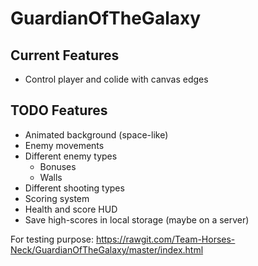 # GuardianOfTheGalaxy

## Current Features
* Control player and colide with canvas edges

## TODO Features
* Animated background (space-like)
* Enemy movements
* Different enemy types
  * Bonuses
  * Walls
* Different shooting types
* Scoring system
* Health and score HUD
* Save high-scores in local storage (maybe on a server)

For testing purpose:
https://rawgit.com/Team-Horses-Neck/GuardianOfTheGalaxy/master/index.html
